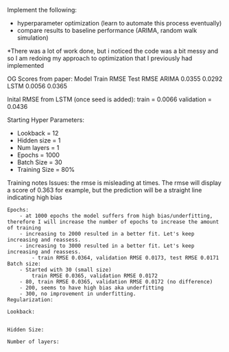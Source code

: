 Implement the following:
- hyperparameter optimization (learn to automate this process eventually)
- compare results to baseline performance (ARIMA, random walk simulation)

*There was a lot of work done, but i noticed the code was a bit messy and so I am redoing my approach to optimization that I previously had implemented

OG Scores from paper: 
    Model  Train RMSE  Test RMSE
    ARIMA    0.0355      0.0292
    LSTM     0.0056      0.0365

Inital RMSE from LSTM (once seed is added):
    train = 0.0066
    validation = 0.0436

Starting Hyper Parameters:
- Lookback = 12
- Hidden size = 1
- Num layers = 1
- Epochs = 1000
- Batch Size = 30
- Training Size = 80%


Training notes
    Issues: the rmse is misleading at times. The rmse will display a score of 0.363 for example, but the prediction will be a straight line         indicating high bias


    Epochs:
        - at 1000 epochs the model suffers from high bias/underfitting, therefore I will increase the number of epochs to increase the amount of training
        - increasing to 2000 resulted in a better fit. Let's keep increasing and reassess.
        - increasing to 3000 resulted in a better fit. Let's keep increasing and reassess. 
            - train RMSE 0.0364, validation RMSE 0.0173, test RMSE 0.0171 
    Batch size:
        - Started with 30 (small size)
            train RMSE 0.0365, validation RMSE 0.0172
        - 80, train RMSE 0.0365, validation RMSE 0.0172 (no difference)
        - 200, seems to have high bias aka underfitting
        - 300, no improvement in underfitting. 
    Regularization:
    
    Lookback:


    Hidden Size:

    Number of layers:

        
